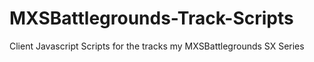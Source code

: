 # MXSBattlegrounds-Track-Scripts
Client Javascript Scripts for the tracks my MXSBattlegrounds SX Series
